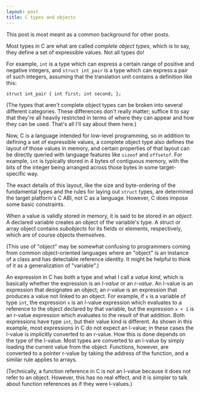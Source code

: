 ```yaml
---
layout: post
title: C types and objects
---
```


This post is most meant as a common background for other posts.

Most types in C are what are called *complete object types*, which is to say,
they define a set of expressible values.  Not all types do!

For example, ``int`` is a type which can express a certain range of positive
and negative integers, and ``struct int_pair`` is a type which can express
a pair of such integers, assuming that the translation unit contains a
definition like this:

```
struct int_pair { int first; int second; };
```

(The types that aren't complete object types can be broken into several
different categories.  These differences don't really matter; suffice it to
say that they're all heavily restricted in terms of where they can appear
and how they can be used.  That's all I'll say about them here.)

Now, C is a language intended for low-level programming, so in addition
to defining a set of expressible values, a complete object type also
defines the layout of those values in memory, and certain properties of
that layout can be directly queried with language features like ``sizeof``
and ``offsetof``.  For example, ``int`` is typically stored in 4 bytes of
contiguous memory, with the bits of the integer being arranged across those
bytes in some target-specific way.

The exact details of this layout, like the size and byte-ordering of the
fundamental types and the rules for laying out ``struct`` types, are
determined the target platform's C ABI, not C as a language.  However, C
does impose some basic constraints.

When a value is validly stored in memory, it is said to be stored in an
*object*.  A declared variable creates an object of the variable's type.
A struct or array object contains *subobjects* for its fields or elements,
respectively, which are of course objects themselves.

(This use of "object" may be somewhat confusing to programmers
coming from common object-oriented languages where an "object" is an
instance of a class and has detectable reference identity.  It might be
helpful to think of it as a generalization of "variable".)

An expression in C has both a type and what I call a *value kind*, which
is basically whether the expression is an *l-value* or an *r-value*.  An
l-value is an expression that designates an object; an r-value is an
expression that produces a value not linked to an object.  For example,
if ``x`` is a variable of type ``int``, the expression ``x`` is an l-value
expression which evaluates to a reference to the object declared by
that variable, but the expression ``x + 1`` is an r-value expression
which evaluates to the result of that addition.  Both expressions have
type ``int``, but their value kind is different.  As shown in this example,
most expressions in C do not expect an l-value; in these cases the
l-value is implicitly converted to an r-value.  How this is done depends
on the type of the l-value.  Most types are converted to an l-value by
simply loading the current value from the object.  Functions, however,
are converted to a pointer r-value by taking the address of the function,
and a similar rule applies to arrays.

(Technically, a function reference in C is not an l-value because it does
not refer to an object.  However, this has no real effect, and it is
simpler to talk about function references as if they were l-values.)
